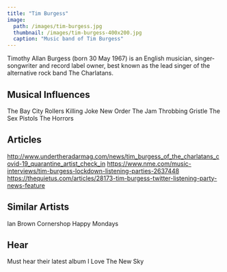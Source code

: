 ```yaml
---
title: "Tim Burgess"
image: 
  path: /images/tim-burgess.jpg
  thumbnail: /images/tim-burgess-400x200.jpg
  caption: "Music band of Tim Burgess"
---
```


Timothy Allan Burgess (born 30 May 1967) is an English musician, singer-songwriter and record label owner, best known as the lead singer of the alternative rock band The Charlatans.

## Musical Influences

The Bay City Rollers 
Killing Joke
New Order
The Jam
Throbbing Gristle 
The Sex Pistols 
The Horrors 

## Articles

http://www.undertheradarmag.com/news/tim_burgess_of_the_charlatans_covid-19_quarantine_artist_check_in
https://www.nme.com/music-interviews/tim-burgess-lockdown-listening-parties-2637448
https://thequietus.com/articles/28173-tim-burgess-twitter-listening-party-news-feature

## Similar Artists

Ian Brown 
Cornershop 
Happy Mondays 

## Hear

Must hear their latest album I Love The New Sky